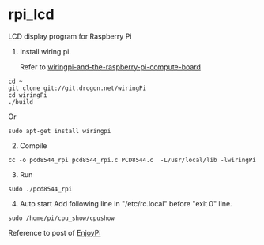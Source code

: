 # rpi_lcd
LCD display program for Raspberry Pi

1. Install wiring pi.

    Refer to [wiringpi-and-the-raspberry-pi-compute-board][1]
```
cd ~
git clone git://git.drogon.net/wiringPi
cd wiringPi
./build
```
Or
```
sudo apt-get install wiringpi
```

2. Compile
```
cc -o pcd8544_rpi pcd8544_rpi.c PCD8544.c  -L/usr/local/lib -lwiringPi
```

3. Run
```
sudo ./pcd8544_rpi
```

4. Auto start
Add following line in "/etc/rc.local" before "exit 0" line.
```
sudo /home/pi/cpu_show/cpushow
```

Reference to post of [EnjoyPi][1]

[1]: http://wiringpi.com/wiringpi-and-the-raspberry-pi-compute-board/ "WiringPi"
[2]: http://raspifans.com/bbs/forum.php?mod=viewthread&tid=123 "EnjoyPi"

